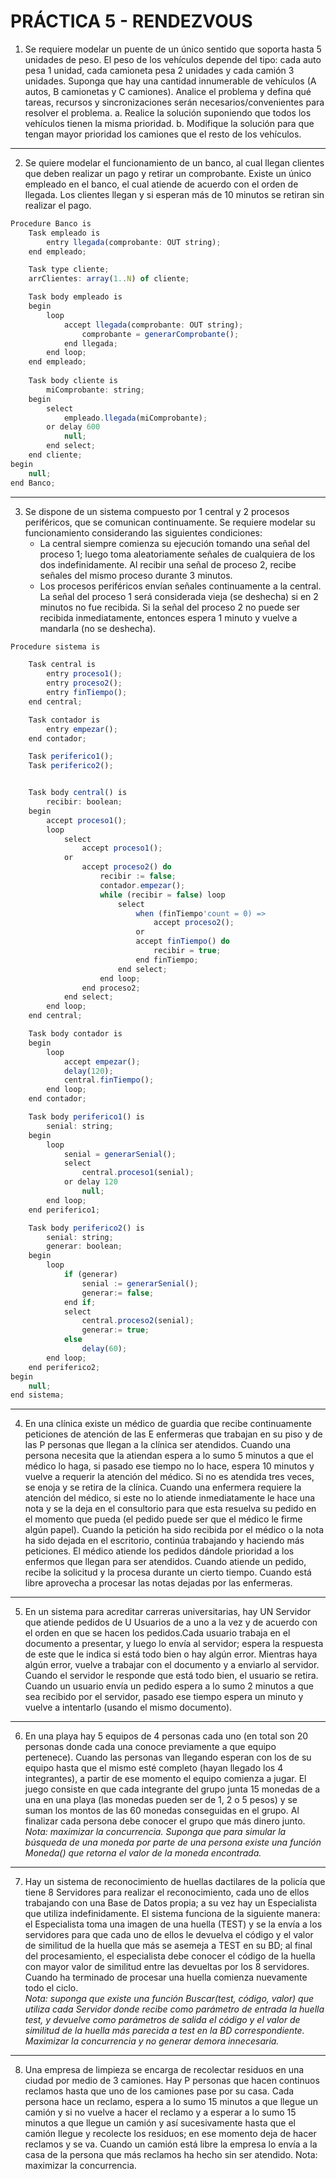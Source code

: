 # PRÁCTICA 5 - RENDEZVOUS

1.  Se requiere modelar un puente de un único sentido que soporta hasta 5 unidades de peso. El peso de los vehículos depende del tipo: cada auto pesa 1 unidad, cada camioneta pesa 2 unidades  y  cada  camión  3  unidades.  Suponga  que  hay  una  cantidad  innumerable  de vehículos  (A  autos,  B  camionetas  y  C  camiones).  Analice  el  problema  y  defina  qué  tareas, recursos y sincronizaciones serán necesarios/convenientes para resolver el problema. 
    a. Realice la solución suponiendo que todos los vehículos tienen la misma prioridad. 
    b. Modifique la solución para que tengan mayor prioridad los camiones que el resto de los vehículos.

--- 
2.  Se quiere modelar el funcionamiento de un banco, al cual llegan clientes que deben realizar un pago y retirar un comprobante. Existe un único empleado en el banco, el cual atiende de acuerdo  con  el  orden  de  llegada.  Los  clientes  llegan  y  si  esperan  más  de  10  minutos  se retiran sin realizar el pago. 

```javascript
Procedure Banco is
    Task empleado is
        entry llegada(comprobante: OUT string);
    end empleado;

    Task type cliente;
    arrClientes: array(1..N) of cliente;

    Task body empleado is
    begin
        loop
            accept llegada(comprobante: OUT string);
                comprobante = generarComprobante();
            end llegada;
        end loop;
    end empleado;
    
    Task body cliente is
        miComprobante: string;
    begin
        select
            empleado.llegada(miComprobante);
        or delay 600
            null;
        end select;
    end cliente;
begin
    null;
end Banco;
```

---
3.  Se  dispone  de  un  sistema  compuesto  por  1  central  y  2  procesos  periféricos,  que  se comunican continuamente. Se requiere modelar su funcionamiento considerando las siguientes condiciones: 
    - La  central  siempre  comienza  su  ejecución  tomando  una  señal  del  proceso  1;  luego toma  aleatoriamente  señales  de  cualquiera  de  los  dos  indefinidamente.  Al  recibir  una señal de proceso 2, recibe señales del mismo proceso durante 3 minutos. 
    - Los  procesos  periféricos  envían  señales  continuamente  a  la  central.  La  señal  del proceso  1  será  considerada  vieja  (se  deshecha)  si  en  2  minutos  no  fue  recibida.  Si  la señal del proceso 2 no puede ser recibida inmediatamente, entonces espera 1 minuto y vuelve a mandarla (no se deshecha).

```javascript
Procedure sistema is

    Task central is
        entry proceso1();
        entry proceso2();
        entry finTiempo();
    end central;

    Task contador is
        entry empezar();
    end contador;

    Task periferico1();
    Task periferico2();


    Task body central() is
        recibir: boolean;
    begin
        accept proceso1();
        loop
            select
                accept proceso1();
            or
                accept proceso2() do
                    recibir := false;
                    contador.empezar();
                    while (recibir = false) loop
                        select
                            when (finTiempo'count = 0) =>
                                accept proceso2();
                            or
                            accept finTiempo() do
                                recibir = true;
                            end finTiempo;
                        end select;
                    end loop;
                end proceso2;
            end select;
        end loop;
    end central;

    Task body contador is
    begin
        loop
            accept empezar();
            delay(120);
            central.finTiempo();
        end loop;
    end contador;

    Task body periferico1() is
        senial: string;
    begin
        loop
            senial = generarSenial();
            select
                central.proceso1(senial);
            or delay 120
                null;
        end loop;
    end periferico1;

    Task body periferico2() is
        senial: string;
        generar: boolean;
    begin
        loop
            if (generar) 
                senial := generarSenial();
                generar:= false;
            end if;
            select
                central.proceso2(senial);
                generar:= true;
            else
                delay(60);
        end loop;
    end periferico2;
begin
    null;
end sistema;

```


---
4.  En  una  clínica  existe  un  médico  de  guardia  que  recibe  continuamente  peticiones  de atención de las E  enfermeras que trabajan en su piso y de las  P  personas que llegan a la clínica ser atendidos.  Cuando una persona necesita que la atiendan espera a lo sumo 5 minutos a que el médico lo haga, si pasado ese tiempo no lo hace, espera 10 minutos y vuelve a requerir la atención del médico. Si no es atendida tres veces, se enoja y se retira de la clínica. Cuando una enfermera requiere la atención del médico, si este no lo atiende inmediatamente le  hace  una  nota  y  se  la  deja  en  el  consultorio  para  que  esta  resuelva  su  pedido  en  el momento  que  pueda  (el  pedido  puede  ser  que  el  médico  le  firme  algún  papel).  Cuando  la petición  ha  sido  recibida  por  el  médico  o  la  nota  ha  sido  dejada  en  el  escritorio,  continúa trabajando y haciendo más peticiones. El médico atiende los pedidos dándole prioridad a los enfermos que llegan para ser atendidos. Cuando atiende un pedido, recibe la solicitud y la procesa durante un cierto tiempo. Cuando está libre aprovecha a procesar las notas dejadas por las enfermeras. 
 


---
5.  En  un  sistema  para  acreditar  carreras  universitarias,  hay  UN  Servidor  que  atiende  pedidos de U Usuarios de a uno a la vez y de acuerdo con el orden en que se hacen los pedidos.Cada  usuario  trabaja  en  el  documento  a  presentar,  y  luego  lo  envía  al  servidor;  espera  la respuesta de este que le indica si está todo bien o hay algún error. Mientras haya algún error, vuelve a trabajar con el documento y a enviarlo al servidor. Cuando el servidor le responde que está todo bien, el usuario se retira. Cuando un usuario envía un pedido espera a lo sumo 2 minutos a que sea recibido por el servidor, pasado ese tiempo espera un minuto y vuelve a intentarlo (usando el mismo documento). 
 


---
6.  En una playa hay 5 equipos de 4 personas cada uno (en total son 20 personas donde cada una  conoce  previamente  a  que  equipo  pertenece).  Cuando  las  personas  van  llegando esperan  con  los  de  su  equipo  hasta  que  el  mismo  esté  completo  (hayan  llegado  los  4 integrantes), a partir de ese momento el equipo comienza a jugar. El juego consiste en que cada integrante del grupo junta 15 monedas de a una en una playa (las monedas pueden ser de  1,  2  o  5  pesos)  y  se  suman  los  montos  de  las  60  monedas  conseguidas  en  el  grupo.  Al finalizar  cada  persona  debe  conocer  el  grupo  que  más  dinero  junto.  
*Nota:  maximizar  la concurrencia.  Suponga  que  para  simular  la  búsqueda  de  una  moneda  por  parte  de  una persona existe una función Moneda() que retorna el valor de la moneda encontrada.* 
 


---
7.  Hay un sistema de reconocimiento de huellas dactilares de la policía que tiene 8 Servidores para realizar el reconocimiento, cada uno de ellos trabajando con una Base de Datos propia; a su vez hay un Especialista que utiliza indefinidamente. El sistema funciona de la siguiente manera: el Especialista toma una imagen de una huella (TEST) y se la envía a los servidores para que cada uno de ellos le devuelva el código y el valor de similitud de la huella que más se  asemeja  a  TEST  en  su  BD;  al  final  del  procesamiento,  el  especialista  debe  conocer  el código  de  la  huella  con  mayor  valor  de  similitud  entre  las  devueltas  por  los  8  servidores. Cuando  ha  terminado  de  procesar  una  huella  comienza  nuevamente  todo  el  ciclo.  
*Nota: suponga  que  existe  una  función  Buscar(test,  código,  valor)  que  utiliza  cada  Servidor  donde recibe  como  parámetro  de  entrada  la  huella  test,  y  devuelve  como  parámetros  de  salida  el código  y  el  valor  de  similitud  de  la  huella  más  parecida  a  test  en  la  BD  correspondiente. Maximizar la concurrencia y no generar demora innecesaria.* 
 

---
8.  Una  empresa  de  limpieza  se  encarga  de  recolectar  residuos  en  una  ciudad  por  medio  de  3 camiones.  Hay  P  personas  que  hacen  continuos  reclamos  hasta  que  uno  de  los  camiones pase por su casa. Cada persona hace un reclamo, espera a lo sumo 15 minutos a que llegue un camión y si no vuelve a hacer el reclamo y a esperar a lo sumo 15 minutos a que llegue un  camión  y  así  sucesivamente  hasta  que  el  camión  llegue  y  recolecte  los  residuos;  en  ese momento deja de hacer reclamos y se va. Cuando un camión está libre la empresa lo envía a la  casa  de  la  persona  que  más  reclamos  ha  hecho  sin  ser  atendido.  Nota:  maximizar  la concurrencia.